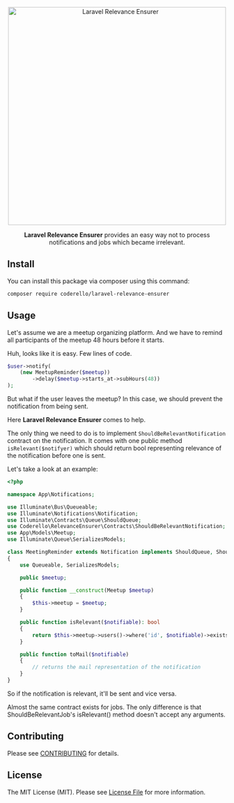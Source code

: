 <p align="center"><img alt="Laravel Relevance Ensurer" src="https://i.imgur.com/AytDebo.png" width="500"></p>

<p align="center"><b>Laravel Relevance Ensurer</b> provides an easy way not to process notifications and jobs which became irrelevant.</p>

## Install

You can install this package via composer using this command:

```bash
composer require coderello/laravel-relevance-ensurer
```

## Usage

Let's assume we are a meetup organizing platform. And we have to remind all participants of the meetup 48 hours before it starts.

Huh, looks like it is easy. Few lines of code.

```php
$user->notify(
    (new MeetupReminder($meetup))
        ->delay($meetup->starts_at->subHours(48))
);
```

But what if the user leaves the meetup? In this case, we should prevent the notification from being sent.

Here **Laravel Relevance Ensurer** comes to help.

The only thing we need to do is to implement `ShouldBeRelevantNotification` contract on the notification. It comes with one public method `isRelevant($notifyer)` which should return bool representing relevance of the notification before one is sent.

Let's take a look at an example:

```php
<?php

namespace App\Notifications;

use Illuminate\Bus\Queueable;
use Illuminate\Notifications\Notification; 
use Illuminate\Contracts\Queue\ShouldQueue;
use Coderello\RelevanceEnsurer\Contracts\ShouldBeRelevantNotification;
use App\Models\Meetup;
use Illuminate\Queue\SerializesModels;

class MeetingReminder extends Notification implements ShouldQueue, ShouldBeRelevantNotification
{
    use Queueable, SerializesModels;

    public $meetup;

    public function __construct(Meetup $meetup)
    {
        $this->meetup = $meetup;
    }

    public function isRelevant($notifiable): bool
    {
        return $this->meetup->users()->where('id', $notifiable)->exists();
    }

    public function toMail($notifiable)
    {
        // returns the mail representation of the notification
    }
}
```

So if the notification is relevant, it'll be sent and vice versa.

Almost the same contract exists for jobs. The only difference is that ShouldBeRelevantJob's isRelevant() method doesn't accept any arguments.

## Contributing

Please see [CONTRIBUTING](CONTRIBUTING.md) for details.

## License

The MIT License (MIT). Please see [License File](LICENSE.md) for more information.
